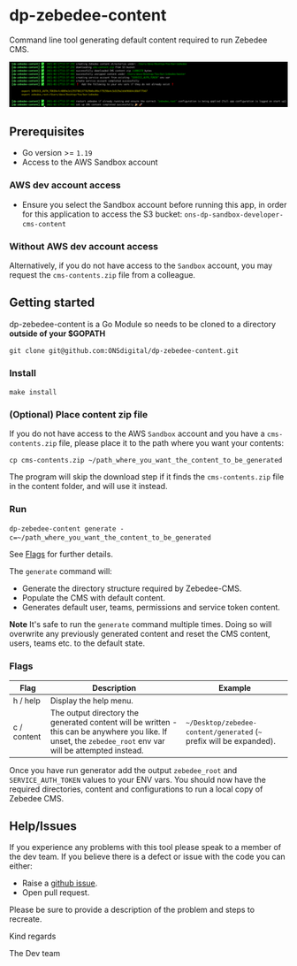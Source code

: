 # dp-zebedee-content

Command line tool generating default content required to run Zebedee CMS.

![Alt text](preview.png?raw=true "Optional Title")

## Prerequisites

- Go version >= `1.19`
- Access to the AWS Sandbox account

### AWS dev account access

- Ensure you select the Sandbox account before running this app, in order for this application to access the S3 bucket:  `ons-dp-sandbox-developer-cms-content`


### Without AWS dev account access

Alternatively, if you do not have access to the `Sandbox` account, you may request the `cms-contents.zip` file from a colleague.

## Getting started

dp-zebedee-content is a Go Module so needs to be cloned to a directory **outside of your $GOPATH**

```shell
git clone git@github.com:ONSdigital/dp-zebedee-content.git
```

### Install

```shell
make install
```

### (Optional) Place content zip file

If you do not have access to the AWS `Sandbox` account and you have a `cms-contents.zip` file, please place it to the path where you want your contents:

```shell
cp cms-contents.zip ~/path_where_you_want_the_content_to_be_generated
```

The program will skip the download step if it finds the `cms-contents.zip` file in the content folder, and will use it instead.

### Run

```shell
dp-zebedee-content generate -c=~/path_where_you_want_the_content_to_be_generated
```

See [Flags](#Flags) for further details.

The `generate` command will:

- Generate the directory structure required by Zebedee-CMS.
- Populate the CMS with default content.
- Generates default user, teams, permissions and service token content.

**Note** It's safe to run the `generate` command multiple times. Doing so will overwrite any previously generated
content and reset the CMS content, users, teams etc. to the default state.

### Flags

| Flag        | Description                                                                                                                                                 | Example                                                              |
| ----------- | ----------------------------------------------------------------------------------------------------------------------------------------------------------- | -------------------------------------------------------------------- |
| h / help    | Display the help menu.                                                                                                                                      |                                                                      |
| c / content | The output directory the generated content will be written - this can be anywhere you like. If unset, the `zebedee_root` env var will be attempted instead. | `~/Desktop/zebedee-content/generated` (`~` prefix will be expanded). |

Once you have run generator add the output `zebedee_root` and `SERVICE_AUTH_TOKEN` values to your ENV vars.
You should now have the required directories, content and configurations to run a local copy of Zebedee CMS.

## Help/Issues

If you experience any problems with this tool please speak to a member of the dev team. If you believe there is a defect or issue with the code you can either:

- Raise a [github issue][2].
- Open pull request.

Please be sure to provide a description of the problem and steps to recreate.

Kind regards

The Dev team

[1]: https://github.com/kardianos/govendor
[2]: https://github.com/ONSdigital/dp-zebedee-content/issues
